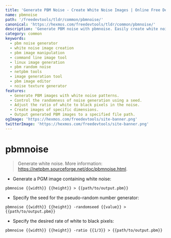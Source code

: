 ```yaml
---
title: 'Generate PBM Noise - Create White Noise Images | Online Free DevTools by Hexmos'
name: pbmnoise
path: '/freedevtools/tldr/common/pbmnoise/'
canonical: 'https://hexmos.com/freedevtools/tldr/common/pbmnoise/'
description: 'Generate PBM noise with pbmnoise. Easily create white noise images and control randomness using custom seeds and ratios. Free online tool, no registration required.'
category: common
keywords:
  - pbm noise generator
  - white noise image creation
  - pbm image manipulation
  - command line image tool
  - linux image generation
  - pbm random noise
  - netpbm tools
  - image generation tool
  - pbm image editor
  - noise texture generator
features:
  - Generate PBM images with white noise patterns.
  - Control the randomness of noise generation using a seed.
  - Adjust the ratio of white to black pixels in the noise.
  - Create images of specific dimensions.
  - Output generated PBM images to a specified file path.
ogImage: 'https://hexmos.com/freedevtools/site-banner.png'
twitterImage: 'https://hexmos.com/freedevtools/site-banner.png'
---
```


# pbmnoise

> Generate white noise.
> More information: <https://netpbm.sourceforge.net/doc/pbmnoise.html>.

- Generate a PGM image containing white noise:

`pbmnoise {{width}} {{height}} > {{path/to/output.pbm}}`

- Specify the seed for the pseudo-random number generator:

`pbmnoise {{width}} {{height}} -randomseed {{value}} > {{path/to/output.pbm}}`

- Specify the desired rate of white to black pixels:

`pbmnoise {{width}} {{height}} -ratio {{1/3}} > {{path/to/output.pbm}}`
